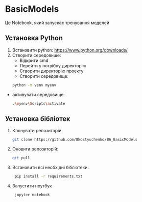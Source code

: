 # BasicModels

Це Notebook, який запускає тренування моделей

## Установка Python

1. Встановити python:
   https://www.python.org/downloads/
3. Створити середовище:
   - Відкрити cmd
   - Перейти у потрібну директорію
   - Створити директорію проекту
   - Створити середовище:
    ```bash
    python -m venv myenv
    ```
  - активувати середовище:
    ```bash
    .\myenv\Scripts\activate
    ```
## Установка бібліотек
1. Клонувати репозиторій:
   ```bash
   git clone https://github.com/Okostyuchenko/BA_BasicModels
1. Оновити репозиторій:
   ```bash
   git pull
   ```
2. Встановити всі необхідні бібліотеки:
   ```bash
    pip install -r requirements.txt
    ```
3. Запустити ноутбук
   ```bash
    jupyter notebook
    ```
